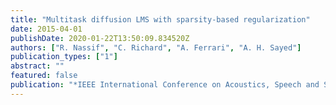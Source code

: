 ```yaml
---
title: "Multitask diffusion LMS with sparsity-based regularization"
date: 2015-04-01
publishDate: 2020-01-22T13:50:09.834520Z
authors: ["R. Nassif", "C. Richard", "A. Ferrari", "A. H. Sayed"]
publication_types: ["1"]
abstract: ""
featured: false
publication: "*IEEE International Conference on Acoustics, Speech and Signal Processing (ICASSP)*"
---
```


